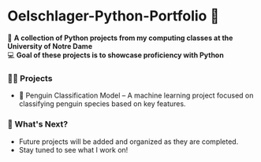 # Oelschlager-Python-Portfolio 🐍

📂 **A collection of Python projects from my computing classes at the University of Notre Dame**  
💻 **Goal of these projects is to showcase proficiency with Python**  

### 👨‍💻 Projects
- 🐧 Penguin Classification Model – A machine learning project focused on classifying penguin species based on key features.


### 🚀 What's Next?  
- Future projects will be added and organized as they are completed.  
- Stay tuned to see what I work on!  
